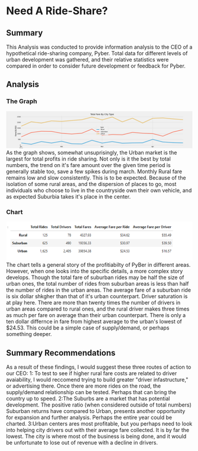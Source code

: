 # Need A Ride-Share?

## Summary

This Analysis was conducted to provide information analysis to the CEO of a hypothetical ride-sharing company, Pyber.
Total data for different levels of urban development was gathered, and their relative statistics were compared in order
to consider future development or feedback for Pyber.

## Analysis

### The Graph
![Graph](https://github.com/Jelsik/PyBer_Analysis/blob/main/Analysis/PyBer_fare_summary.png)
As the graph shows, somewhat unsuprisingly, the Urban market is the largest for total profits in ride sharing. Not only is it the best by 
total numbers, the trend on it's fare amount over the given time period is generally stable too, save a few spikes during 
march.
	Monthly Rural fare remains low and slow consistently. This is to be expected. Because of the isolation of some rural areas, and the
dispersion of places to go, most individuals who choose to live in the countryside own their own vehicle, and as expected
Suburbia takes it's place in the center.

### Chart
![Chart](https://github.com/Jelsik/PyBer_Analysis/blob/main/Analysis/FinalSummaryDF.PNG)
The chart tells a general story of the profitiabilty of PyBer in different areas. However, when one looks into the specific
details, a more complex story develops. Though the total fare of suburban rides may be half the size of urban ones, the total
number of rides from suburban areas is less than half the number of rides in the urban areas. The average fare of a suburban
ride is six dollar shkgher than that of it's urban counterpart. Driver saturation is at play here. There are more than twenty
times the number of drivers in urban areas compared to rural ones, and the rural driver makes three times as much per fare
on average than their urban counterpart. There is only a ten dollar differnce in fare from highest average
to the urban's lowest of $24.53. This could be a simple case of supply/demand, or perhaps something deeper.

## Summary Recommendations

As a result of these findings, I would suggest these three routes of action to our CEO:
1: To test to see if higher rural fare costs are related to driver avaiability, I would reccomend
trying to build greater "driver infastructure," or advertising there. Once there are more rides on the road,
the supply/demand relationship can be tested. Perhaps that can bring the country up to speed.
2:The Suburbs are a market that has potential development. The positive ratio (when considered outside of total numbers)
Suburban returns have compared to Urban, presents another opportunity for expansion and further analysis. Perhaps the entire
year could be charted.
3:Urban centers ares most profitable, but you perhaps need to look into helping city drivers out with their
average fare collected. It is by far the lowest. The city is where most of the business is being done,
and it would be unfortunate to lose out of revenue with a decline in drivers.
